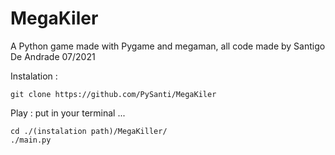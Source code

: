 # MegaKiler
A Python game made with Pygame and megaman, all code made by Santigo De Andrade 07/2021


Instalation : 

    git clone https://github.com/PySanti/MegaKiler
    

Play : put in your terminal ...
    
    cd ./(instalation path)/MegaKiller/
    ./main.py
    
 
